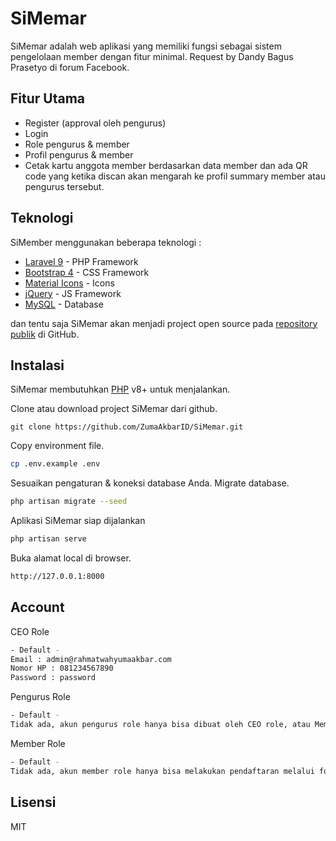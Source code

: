 # SiMemar

SiMemar adalah web aplikasi yang memiliki fungsi sebagai sistem pengelolaan member dengan fitur minimal.
Request by Dandy Bagus Prasetyo di forum Facebook.

## Fitur Utama

-   Register (approval oleh pengurus)
-   Login
-   Role pengurus & member
-   Profil pengurus & member
-   Cetak kartu anggota member berdasarkan data member dan ada QR code yang ketika discan akan mengarah ke profil summary member atau pengurus tersebut.

## Teknologi

SiMember menggunakan beberapa teknologi :

-   [Laravel 9](https://laravel.com/) - PHP Framework
-   [Bootstrap 4](https://getbootstrap.com/) - CSS Framework
-   [Material Icons](https://materialdesignicons.com/) - Icons
-   [jQuery](https://jquery.com/) - JS Framework
-   [MySQL](https://www.mysql.com/) - Database

dan tentu saja SiMemar akan menjadi project open source pada [repository publik](https://github.com/ZumaAkbarID/SiMemar)
di GitHub.

## Instalasi

SiMemar membutuhkan [PHP](https://www.php.net/) v8+ untuk menjalankan.

Clone atau download project SiMemar dari github.

```git
git clone https://github.com/ZumaAkbarID/SiMemar.git
```

Copy environment file.

```bash
cp .env.example .env
```

Sesuaikan pengaturan & koneksi database Anda.
Migrate database.

```bash
php artisan migrate --seed
```

Aplikasi SiMemar siap dijalankan

```bash
php artisan serve
```

Buka alamat local di browser.

```bash
http://127.0.0.1:8000
```

## Account

CEO Role

```bash
- Default -
Email : admin@rahmatwahyumaakbar.com
Nomor HP : 081234567890
Password : password
```

Pengurus Role

```bash
- Default -
Tidak ada, akun pengurus role hanya bisa dibuat oleh CEO role, atau Member yang rolenya dirubah oleh CEO
```

Member Role

```bash
- Default -
Tidak ada, akun member role hanya bisa melakukan pendaftaran melalui form Daftar
```

## Lisensi

MIT

